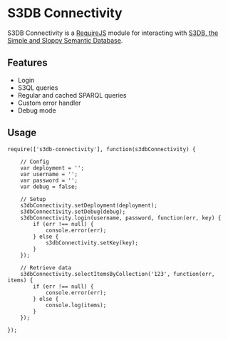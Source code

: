 S3DB Connectivity
===============

S3DB Connectivity is a [RequireJS](http://requirejs.org/) module for interacting with [S3DB, the Simple and Sloppy Semantic Database](http://code.google.com/p/s3db/).

Features
--------

* Login
* S3QL queries
* Regular and cached SPARQL queries
* Custom error handler
* Debug mode

Usage
-----

    require(['s3db-connectivity'], function(s3dbConnectivity) {

        // Config
        var deployment = '';
        var username = '';
        var password = '';
        var debug = false;

        // Setup
        s3dbConnectivity.setDeployment(deployment);
        s3dbConnectivity.setDebug(debug);
        s3dbConnectivity.login(username, password, function(err, key) {
            if (err !== null) {
                console.error(err);
            } else {
                s3dbConnectivity.setKey(key);
            }
        });

        // Retrieve data
        s3dbConnectivity.selectItemsByCollection('123', function(err, items) {
            if (err !== null) {
                console.error(err);
            } else {
                console.log(items);
            }
        });

    });

